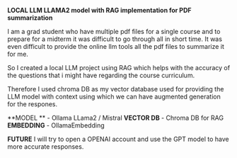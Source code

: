 **LOCAL LLM LLAMA2 model with RAG implementation for PDF summarization**

I am a grad student who have multiple pdf files for a single course and to prepare for a midterm it was difficult to go through all in short time. 
It was even difficult to provide the online llm tools all the pdf files to summarize it for me.

So I created a local LLM project using RAG which helps with the accuracy of the questions that i might have regarding the course curriculum.

Therefore I used chroma DB as my vector database used for providing the LLM model with context using which we can have augmented generation for the respones.

**MODEL ** - Ollama LLama2 / Mistral
**VECTOR DB** - Chroma DB for RAG
**EMBEDDING** - OllamaEmbedding

**FUTURE**
I will try to open a OPENAI account and use the GPT model to have more accurate responses.
